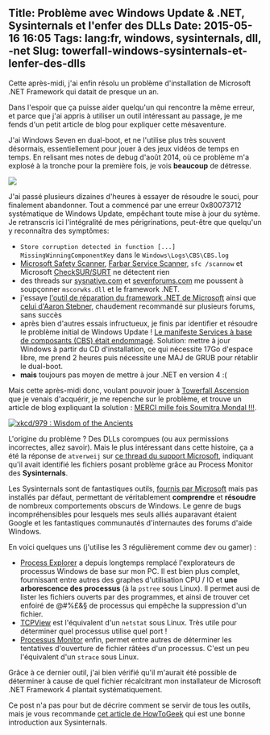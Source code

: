 Title: Problème avec Windows Update & .NET, Sysinternals et l'enfer des DLLs
Date: 2015-05-16 16:05
Tags: lang:fr, windows, sysinternals, dll, -net
Slug: towerfall-windows-sysinternals-et-lenfer-des-dlls
---
Cette après-midi, j'ai enfin résolu un problème d'installation de Microsoft .NET Framework qui datait de presque un an.

Dans l'espoir que ça puisse aider quelqu'un qui rencontre la même erreur, et parce que j'ai appris à utiliser un outil intéressant au passage, je me fends d'un petit article de blog pour expliquer cette mésaventure.

J'ai Windows Seven en dual-boot, et ne l'utilise plus très souvent désormais, essentiellement pour jouer à des jeux vidéos de temps en temps.
En relisant mes notes de debug d'août 2014, où ce problème m'a explosé à la tronche pour la première fois, je vois **beaucoup** de détresse.

<img src="/images/wwcb/computer-smash-Mark-Wahlberg-angry.gif">

J'ai passé plusieurs dizaines d'heures à essayer de résoudre le souci, pour finalement abandonner.
Tout a commencé par une erreur 0x80073712 systématique de Windows Update, empêchant toute mise à jour du sytème. Je retranscris ici l'intégralité de mes périgrinations, peut-être que quelqu'un y reconnaîtra des symptômes:

- `Store corruption detected in function [...] MissingWinningComponentKey` dans le `Windows\Logs\CBS\CBS.log`
- [Microsoft Safety Scanner](http://www.microsoft.com/security/scanner/en-us/default.aspx), [Farbar Service Scanner](http://www.bleepingcomputer.com/download/farbar-service-scanner/dl/62), `sfc /scannow` et Microsoft [CheckSUR/SURT](https://www.microsoft.com/en-us/download/details.aspx?id=20858) ne détectent rien
- des threads sur [sysnative.com](http://www.sysnative.com) et [sevenforums.com](http://www.sevenforums.com) me poussent à soupçonner `mscorwks.dll` et le framework .NET.
- j'essaye [l'outil de réparation du framework .NET de Microsoft](http://support.microsoft.com/kb/2698555) ainsi que [celui d'Aaron Stebner](http://blogs.msdn.com/b/astebner/archive/2008/10/13/8999004.aspx), chaudement recommandé sur plusieurs forums, sans succès
- après bien d'autres essais infructueux, je finis par identifier et résoudre le problème initial de Windows Update ! [Le manifeste Services à base de composants (CBS) était endommagé](http://support.microsoft.com/kb/957310/fr). Solution: mettre à jour Windows à partir du CD d'installation, ce qui nécessite 17Go d'espace libre, me prend 2 heures puis nécessite une MAJ de GRUB pour rétablir le dual-boot.
- **mais** toujours pas moyen de mettre à jour .NET en version 4 :(

Mais cette après-midi donc, voulant pouvoir jouer à [Towerfall Ascension](http://store.steampowered.com/app/251470) que je venais d'acquérir, je me repenche sur le problème, et trouve un article de blog expliquant la solution : [MERCI mille fois Soumitra Mondal !!!](http://blogs.msdn.com/b/vsnetsetup/archive/2013/09/30/error-25003-error-occurred-while-initializing-fusion.aspx).

<a href="https://xkcd.com/979/"><img src="http://imgs.xkcd.com/comics/wisdom_of_the_ancients.png" title="xkcd/979 : Wisdom of the Ancients"></a>

L'origine du problème ? Des DLLs corompues (ou aux permissions incorrectes, allez savoir).
Mais le plus intéressant dans cette histoire, ça a été la réponse de `atverweij` sur [ce thread du support Microsoft](https://social.msdn.microsoft.com/Forums/vstudio/en-US/ae70d0f8-2dcb-4ff5-9d9f-94efd30455c3/incorrect-function-during-install-of-net-40-on-windows-2008-x64-sp2), indiquant qu'il avait identifié les fichiers posant problème grâce au Process Monitor des **Sysinternals**.

Les Sysinternals sont de fantastiques outils, [fournis par Microsoft](https://technet.microsoft.com/en-us/sysinternals/bb545021.aspx) mais pas installés par défaut, permettant de véritablement **comprendre** et **résoudre** de nombreux comportements obscurs de Windows. Le genre de bugs incompréhensibles pour lesquels mes seuls alliés auparavant étaient Google et les fantastiques communautés d'internautes des forums d'aide Windows.

En voici quelques uns (j'utilise les 3 régulièrement comme dev ou gamer) :

- [Process Explorer](https://technet.microsoft.com/en-us/sysinternals/bb896653) a depuis longtemps remplacé l'explorateurs de processus Windows de base sur mon PC. Il est bien plus complet, fournissant entre autres des graphes d'utilisation CPU / IO et **une arborescence des processus** (à la `pstree` sous Linux). Il permet ausi de lister les fichiers ouverts par des programmes, et ainsi de trouver cet enfoiré de @#%£&§ de processus qui empêche la suppression d'un fichier.
- [TCPView](https://technet.microsoft.com/en-us/sysinternals/bb897437) est l'équivalent d'un `netstat` sous Linux. Très utile pour déterminer quel processus utilise quel port !
- [Processus Monitor](https://technet.microsoft.com/en-us/sysinternals/bb896645) enfin, permet entre autres de déterminer les tentatives d'ouverture de fichier râtées d'un processus. C'est un peu l'équivalent d'un `strace` sous Linux.

Grâce à ce dernier outil, j'ai bien vérifié qu'il m'aurait été possible de déterminer à cause de quel fichier récalcitrant mon installateur de Microsoft .NET Framework 4 plantait systématiquement.

Ce post n'a pas pour but de décrire comment se servir de tous les outils, mais je vous recommande [cet article de HowToGeek](http://www.howtogeek.com/school/sysinternals-pro/lesson1/) qui est une bonne introduction aux Sysinternals.